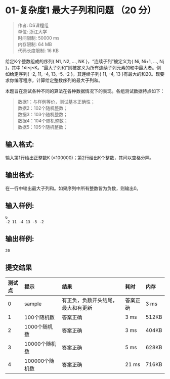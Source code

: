 01-复杂度1 最大子列和问题 （20 分）
==
>作者: DS课程组<br>
单位: 浙江大学<br>
时间限制: 50000 ms<br>
内存限制: 64 MB<br>
代码长度限制: 16 KB

给定K个整数组成的序列{ N​1​​, N​2​​, ..., N​K​​ }，“连续子列”被定义为{ N​i​​, N​i+1​​, ..., N​j​​ }，其中 1≤i≤j≤K。“最大子列和”则被定义为所有连续子列元素的和中最大者。例如给定序列{ -2, 11, -4, 13, -5, -2 }，其连续子列{ 11, -4, 13 }有最大的和20。现要求你编写程序，计算给定整数序列的最大子列和。

本题旨在测试各种不同的算法在各种数据情况下的表现。各组测试数据特点如下：
>数据1：与样例等价，测试基本正确性；<br>
数据2：102个随机整数；<br>
数据3：103个随机整数；<br>
数据4：104个随机整数；<br>
数据5：105个随机整数；

输入格式:
--
输入第1行给出正整数K (≤100000)；第2行给出K个整数，其间以空格分隔。

输出格式:
--
在一行中输出最大子列和。如果序列中所有整数皆为负数，则输出0。

输入样例:
--
```
6
-2 11 -4 13 -5 -2
```
输出样例:
--
```
20
```
提交结果
--
|测试点|提示|结果|耗时|内存|
|:---|:---|:---|:---|:---|
|0|sample|有正负，负数开头结尾，最大和有更新|答案正确|3 ms|528KB|
|1|100个随机数|答案正确|3 ms|512KB|
|2|1000个随机数|答案正确|3 ms|404KB|
|3|10000个随机数|答案正确|5 ms|628KB|
|4|100000个随机数|答案正确|21 ms|716KB|
